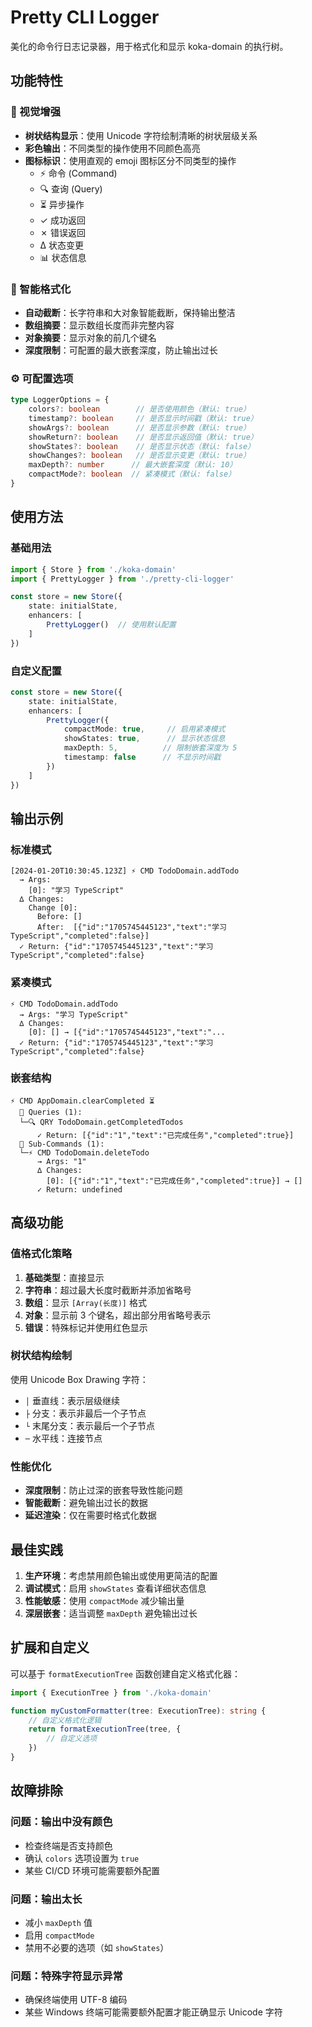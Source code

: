 # Pretty CLI Logger

美化的命令行日志记录器，用于格式化和显示 koka-domain 的执行树。

## 功能特性

### 🎨 视觉增强
- **树状结构显示**：使用 Unicode 字符绘制清晰的树状层级关系
- **彩色输出**：不同类型的操作使用不同颜色高亮
- **图标标识**：使用直观的 emoji 图标区分不同类型的操作
  - ⚡ 命令 (Command)
  - 🔍 查询 (Query)
  - ⏳ 异步操作
  - ✓ 成功返回
  - ✗ 错误返回
  - ∆ 状态变更
  - 📊 状态信息

### 📝 智能格式化
- **自动截断**：长字符串和大对象智能截断，保持输出整洁
- **数组摘要**：显示数组长度而非完整内容
- **对象摘要**：显示对象的前几个键名
- **深度限制**：可配置的最大嵌套深度，防止输出过长

### ⚙️ 可配置选项

```typescript
type LoggerOptions = {
    colors?: boolean        // 是否使用颜色（默认: true）
    timestamp?: boolean     // 是否显示时间戳（默认: true）
    showArgs?: boolean      // 是否显示参数（默认: true）
    showReturn?: boolean    // 是否显示返回值（默认: true）
    showStates?: boolean    // 是否显示状态（默认: false）
    showChanges?: boolean   // 是否显示变更（默认: true）
    maxDepth?: number      // 最大嵌套深度（默认: 10）
    compactMode?: boolean  // 紧凑模式（默认: false）
}
```

## 使用方法

### 基础用法

```typescript
import { Store } from './koka-domain'
import { PrettyLogger } from './pretty-cli-logger'

const store = new Store({
    state: initialState,
    enhancers: [
        PrettyLogger()  // 使用默认配置
    ]
})
```

### 自定义配置

```typescript
const store = new Store({
    state: initialState,
    enhancers: [
        PrettyLogger({
            compactMode: true,     // 启用紧凑模式
            showStates: true,      // 显示状态信息
            maxDepth: 5,          // 限制嵌套深度为 5
            timestamp: false      // 不显示时间戳
        })
    ]
})
```

## 输出示例

### 标准模式

```
[2024-01-20T10:30:45.123Z] ⚡ CMD TodoDomain.addTodo
  → Args: 
    [0]: "学习 TypeScript"
  ∆ Changes:
    Change [0]:
      Before: []
      After:  [{"id":"1705745445123","text":"学习 TypeScript","completed":false}]
  ✓ Return: {"id":"1705745445123","text":"学习 TypeScript","completed":false}
```

### 紧凑模式

```
⚡ CMD TodoDomain.addTodo
  → Args: "学习 TypeScript"
  ∆ Changes:
    [0]: [] → [{"id":"1705745445123","text":"...
  ✓ Return: {"id":"1705745445123","text":"学习 TypeScript","completed":false}
```

### 嵌套结构

```
⚡ CMD AppDomain.clearCompleted ⏳
  🔎 Queries (1):
  └─🔍 QRY TodoDomain.getCompletedTodos
      ✓ Return: [{"id":"1","text":"已完成任务","completed":true}]
  📁 Sub-Commands (1):
  └─⚡ CMD TodoDomain.deleteTodo
      → Args: "1"
      ∆ Changes:
        [0]: [{"id":"1","text":"已完成任务","completed":true}] → []
      ✓ Return: undefined
```

## 高级功能

### 值格式化策略

1. **基础类型**：直接显示
2. **字符串**：超过最大长度时截断并添加省略号
3. **数组**：显示 `[Array(长度)]` 格式
4. **对象**：显示前 3 个键名，超出部分用省略号表示
5. **错误**：特殊标记并使用红色显示

### 树状结构绘制

使用 Unicode Box Drawing 字符：
- `│` 垂直线：表示层级继续
- `├` 分支：表示非最后一个子节点
- `└` 末尾分支：表示最后一个子节点
- `─` 水平线：连接节点

### 性能优化

- **深度限制**：防止过深的嵌套导致性能问题
- **智能截断**：避免输出过长的数据
- **延迟渲染**：仅在需要时格式化数据

## 最佳实践

1. **生产环境**：考虑禁用颜色输出或使用更简洁的配置
2. **调试模式**：启用 `showStates` 查看详细状态信息
3. **性能敏感**：使用 `compactMode` 减少输出量
4. **深层嵌套**：适当调整 `maxDepth` 避免输出过长

## 扩展和自定义

可以基于 `formatExecutionTree` 函数创建自定义格式化器：

```typescript
import { ExecutionTree } from './koka-domain'

function myCustomFormatter(tree: ExecutionTree): string {
    // 自定义格式化逻辑
    return formatExecutionTree(tree, {
        // 自定义选项
    })
}
```

## 故障排除

### 问题：输出中没有颜色
- 检查终端是否支持颜色
- 确认 `colors` 选项设置为 `true`
- 某些 CI/CD 环境可能需要额外配置

### 问题：输出太长
- 减小 `maxDepth` 值
- 启用 `compactMode`
- 禁用不必要的选项（如 `showStates`）

### 问题：特殊字符显示异常
- 确保终端使用 UTF-8 编码
- 某些 Windows 终端可能需要额外配置才能正确显示 Unicode 字符